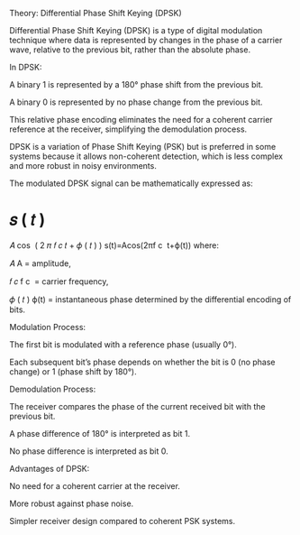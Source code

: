 Theory: Differential Phase Shift Keying (DPSK)

Differential Phase Shift Keying (DPSK) is a type of digital modulation technique where data is represented by changes in the phase of a carrier wave, relative to the previous bit, rather than the absolute phase.

In DPSK:

A binary 1 is represented by a 180° phase shift from the previous bit.

A binary 0 is represented by no phase change from the previous bit.

This relative phase encoding eliminates the need for a coherent carrier reference at the receiver, simplifying the demodulation process.

DPSK is a variation of Phase Shift Keying (PSK) but is preferred in some systems because it allows non-coherent detection, which is less complex and more robust in noisy environments.

The modulated DPSK signal can be mathematically expressed as:

𝑠
(
𝑡
)
=
𝐴
cos
⁡
(
2
𝜋
𝑓
𝑐
𝑡
+
𝜙
(
𝑡
)
)
s(t)=Acos(2πf 
c
​
 t+ϕ(t))
where:

𝐴
A = amplitude,

𝑓
𝑐
f 
c
​
  = carrier frequency,

𝜙
(
𝑡
)
ϕ(t) = instantaneous phase determined by the differential encoding of bits.

Modulation Process:

The first bit is modulated with a reference phase (usually 0°).

Each subsequent bit’s phase depends on whether the bit is 0 (no phase change) or 1 (phase shift by 180°).

Demodulation Process:

The receiver compares the phase of the current received bit with the previous bit.

A phase difference of 180° is interpreted as bit 1.

No phase difference is interpreted as bit 0.

Advantages of DPSK:

No need for a coherent carrier at the receiver.

More robust against phase noise.

Simpler receiver design compared to coherent PSK systems.
